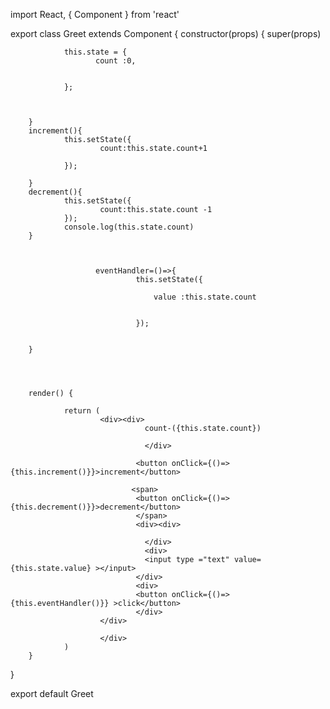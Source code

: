 import React, { Component } from 'react'

export class Greet extends Component {
        constructor(props) {
                super(props)
        
                this.state = {
                       count :0,
                     
                       
                };
                
        
                
        }
        increment(){
                this.setState({
                        count:this.state.count+1
                     
                });
               
        }
        decrement(){
                this.setState({
                        count:this.state.count -1
                });
                console.log(this.state.count)
        }
        


                       eventHandler=()=>{
                                this.setState({

                                    value :this.state.count    
                                
                                
                                });   

            
        }
   
      
      
        
        render() {
                
                return (
                        <div><div>
                                  count-({this.state.count})
                                 
                                  </div>
                              
                                <button onClick={()=>{this.increment()}}>increment</button>
                        
                               <span>
                                <button onClick={()=>{this.decrement()}}>decrement</button>
                                </span>
                                <div><div>
                                  
                                  </div>
                                  <div>
                                  <input type ="text" value={this.state.value} ></input>  
                                </div>  
                                <div>
                                <button onClick={()=>{this.eventHandler()}} >click</button>
                                </div>
                        </div>
                               
                        </div>
                )
        }
}

export default Greet


